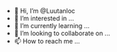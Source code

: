 - 👋 Hi, I’m @Luutanloc
- 👀 I’m interested in ...
- 🌱 I’m currently learning ...
- 💞️ I’m looking to collaborate on ...
- 📫 How to reach me ...

<!---
Luutanloc/Luutanloc is a ✨ special ✨ repository because its `README.md` (this file) appears on your GitHub profile.
You can click the Preview link to take a look at your changes.
--->
